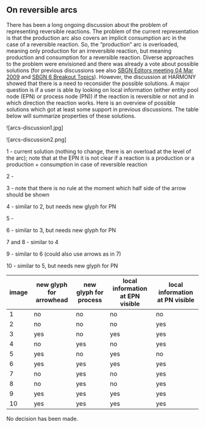 On reversible arcs
------------------

There has been a long ongoing discussion about the problem of representing reversible reactions. The problem of the current representation is that the production arc also covers an implicit consumption arc in the case of a reversible reaction. So, the “production” arc is overloaded, meaning only production for an irreversible reaction, but meaning production and consumption for a reversible reaction. Diverse approaches to the problem were envisioned and there was already a vote about possible solutions (for previous discussions see also [SBGN Editors meeting 04 Mar 2009](Editors_meeting_04_Mar_2009) and [SBGN 6 Breakout Topics](SBGN-6-Breakout-Topics)). However, the discussion at HARMONY showed that there is a need to reconsider the possible solutions. A major question is if a user is able by looking on local information (either entity pool node (EPN) or process node (PN)) if the reaction is reversible or not and in which direction the reaction works. Here is an overview of possible solutions which got at least some support in previous discussions. The table below will summarize properties of these solutions.

![arcs-discussion1.jpg]

![arcs-discussion2.png]

1 - current solution (nothing to change, there is an overload at the level of the arc); note that at the EPN it is not clear if a reaction is a production or a production + consumption in case of reversible reaction

2 -

3 - note that there is no rule at the moment which half side of the arrow should be shown

4 - similar to 2, but needs new glyph for PN

5 -

6 - similar to 3, but needs new glyph for PN

7 and 8 - similar to 4

9 - similar to 6 (could also use arrows as in 7)

10 - similar to 5, but needs new glyph for PN

| image | new glyph for arrowhead | new glyph for process | local information at EPN visible | local information at PN visible |
|-------|-------------------------|-----------------------|----------------------------------|---------------------------------|
| 1     | no                      | no                    | no                               | no                              |
| 2     | no                      | no                    | no                               | yes                             |
| 3     | yes                     | no                    | yes                              | yes                             |
| 4     | no                      | yes                   | no                               | yes                             |
| 5     | yes                     | no                    | yes                              | no                              |
| 6     | yes                     | yes                   | yes                              | yes                             |
| 7     | no                      | yes                   | no                               | yes                             |
| 8     | no                      | yes                   | no                               | yes                             |
| 9     | yes                     | yes                   | yes                              | yes                             |
| 10    | yes                     | yes                   | yes                              | yes                             |

No decision has been made.
